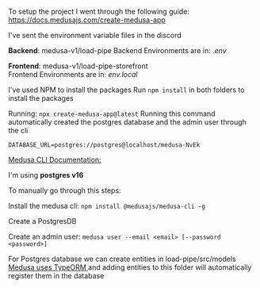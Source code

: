 To setup the project I went through the following guide: https://docs.medusajs.com/create-medusa-app

I've sent the environment variable files in the discord


**Backend**: medusa-v1/load-pipe
Backend Environments are in: _.env_


**Frontend**: medusa-v1/load-pipe-storefront    
Frontend Environments are in: _env.local_   

I've used NPM to install the packages
Run `npm install` in both folders to install the packages

Running: `npx create-medusa-app@latest`
Running this command automatically created the postgres database and the admin user through the cli

`DATABASE_URL=postgres://postgres@localhost/medusa-NvEk`


[Medusa CLI Documentation:](https://docs.medusajs.com/cli/reference) 

I'm using **postgres v16**

To manually go through this steps:

Install the medusa cli: `npm install @medusajs/medusa-cli -g`

Create a PostgresDB

Create an admin user: `medusa user --email <email> [--password <password>]`

For Postgres database we can create entities in load-pipe/src/models
[Medusa uses TypeORM ](https://docs.medusajs.com/development/entities/overview)and adding entities to this folder will automatically register them in the database

